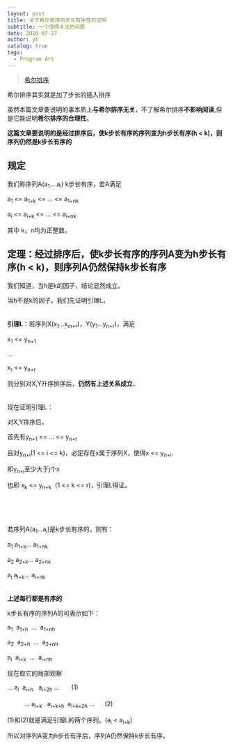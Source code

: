```yaml
---
layout: post
title: 关于希尔排序的步长有序性的证明
subtitle: 一个值得关注的问题 
date: 2020-07-27
author: yh
catalog: true
tags:
  - Program Art
---
```


> [希尔排序](https://baike.baidu.com/item/%E5%B8%8C%E5%B0%94%E6%8E%92%E5%BA%8F)

希尔排序其实就是加了步长的插入排序

虽然本篇文章要说明的事本质上**与希尔排序无关**，不了解希尔排序**不影响阅读**,但是它能说明**希尔排序的合理性**。

**这篇文章要说明的是经过排序后，使k步长有序的序列变为h步长有序(h < k)，则序列仍然是k步长有序的**

## 规定
我们称序列A(a<sub>1</sub>....a<sub>i</sub>) k步长有序，若A满足

a<sub>1</sub> <= a<sub>1+k</sub> <= ... <= a<sub>1+nk</sub>

a<sub>i</sub> <= a<sub>i+k</sub> <= ... <= a<sub>i+nk</sub>

其中 k，n均为正整数。   



## 定理：经过排序后，使k步长有序的序列A变为h步长有序(h < k)，则序列A仍然保持k步长有序

我们知道，当h是k的因子，结论显然成立。

当h不是k的因子。我们先证明引理L。
</br></br></br>
**引理L**：若序列X(x<sub>1</sub>...x<sub>m+r</sub>)，Y(y<sub>1</sub>...y<sub>n+r</sub>)，满足

x<sub>1</sub> <= y<sub>n+1</sub>

...

x<sub>r</sub> <= y<sub>n+r</sub>

则分别对X,Y升序排序后，**仍然有上述关系成立**。
</br></br></br>
现在证明引理L：

对X,Y排序后，

首先有y<sub>n+1</sub> <= ... <= y<sub>n+r</sub>

且对y<sub>n+i</sub>(1 <= i <= k)，必定存在x属于序列X，使得x 
<= y<sub>n+i</sub>.

即y<sub>n+j</sub>至少大于j个x

也即 x<sub>k</sub> <= y<sub>n+k</sub>（1 <= k <= r)，引理L得证。

</br></br></br>

若序列A(a<sub>1</sub>...a<sub>i</sub>)是k步长有序的，则有：

a<sub>1</sub>   a<sub>1+k</sub>...   a<sub>1+nk</sub>

a<sub>2</sub>   a<sub>2+k</sub>... a<sub>2+nk</sub>

a<sub>i</sub>  a<sub>i+k</sub>... a<sub>i+nk</sub>
</br></br>

**上述每行都是有序的**

k步长有序的序列A的可表示如下：

a<sub>1</sub>&nbsp;    a<sub>1+h</sub>&nbsp; ...&nbsp;    a<sub>1+nh</sub>

a<sub>2</sub>&nbsp;    a<sub>2+h</sub>&nbsp; ...&nbsp;  a<sub>2+nh</sub>

a<sub>i</sub>&nbsp;   a<sub>i+k</sub>&nbsp; ...&nbsp;  a<sub>i+nh</sub>

现在取它的局部观察

... a<sub>i</sub>&nbsp;  a<sub>i+h</sub> &nbsp; a<sub>i+2h</sub> ... &nbsp; &nbsp; &nbsp;  (1)
</br></br>
&nbsp; &nbsp; &nbsp; &nbsp; &nbsp; ... a<sub>i+k</sub> &nbsp; a<sub>i+k+h</sub>&nbsp;  a<sub>i+k+2h</sub> ...&nbsp; &nbsp; &nbsp; (2)

(1)和(2)就是满足引理L的两个序列。(a<sub>i</sub> < a<sub>i+k</sub>)

所以对序列A变为h步长有序后，序列A仍然保持k步长有序。